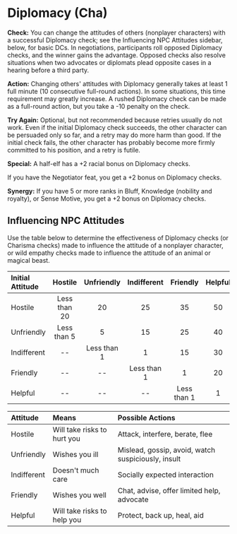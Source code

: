 # Diplomacy (Cha)

**Check:** You can change the attitudes of others (nonplayer characters) with a successful Diplomacy check; see the Influencing NPC Attitudes sidebar, below, for basic DCs. In negotiations, participants roll opposed Diplomacy checks, and the winner gains the advantage. Opposed checks also resolve situations when two advocates or diplomats plead opposite cases in a hearing before a third party.

**Action:** Changing others' attitudes with Diplomacy generally takes at least 1 full minute (10 consecutive full-round actions). In some situations, this time requirement may greatly increase. A rushed Diplomacy check can be made as a full-round action, but you take a -10 penalty on the check.

**Try Again:** Optional, but not recommended because retries usually do not work. Even if the initial Diplomacy check succeeds, the other character can be persuaded only so far, and a retry may do more harm than good. If the initial check fails, the other character has probably become more firmly committed to his position, and a retry is futile.

**Special:** A half-elf has a +2 racial bonus on Diplomacy checks.

If you have the Negotiator feat, you get a +2 bonus on Diplomacy checks.

**Synergy:** If you have 5 or more ranks in Bluff, Knowledge (nobility and royalty), or Sense Motive, you get a +2 bonus on Diplomacy checks.

## Influencing NPC Attitudes

Use the table below to determine the effectiveness of Diplomacy checks (or Charisma checks) made to influence the attitude of a nonplayer character, or wild empathy checks made to influence the attitude of an animal or magical beast.

| Initial Attitude |   Hostile    | Unfriendly  | Indifferent |  Friendly   | Helpful |
|:---------------- |:------------:|:-----------:|:-----------:|:-----------:|:-------:|
| Hostile          | Less than 20 |     20      |     25      |     35      |   50    |
| Unfriendly       | Less than 5  |      5      |     15      |     25      |   40    |
| Indifferent      |      --      | Less than 1 |      1      |     15      |   30    |
| Friendly         |      --      |     --      | Less than 1 |      1      |   20    |
| Helpful          |      --      |     --      |     --      | Less than 1 |    1    |

| Attitude    | Means                       | Possible Actions                                   |
|:----------- |:--------------------------- |:-------------------------------------------------- |
| Hostile     | Will take risks to hurt you | Attack, interfere, berate, flee                    |
| Unfriendly  | Wishes you ill              | Mislead, gossip, avoid, watch suspiciously, insult |
| Indifferent | Doesn't much care           | Socially expected interaction                      |
| Friendly    | Wishes you well             | Chat, advise, offer limited help, advocate         |
| Helpful     | Will take risks to help you | Protect, back up, heal, aid                        |
